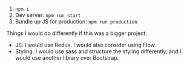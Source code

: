 1. `npm i`
2. Dev server: `npm run start`
3. Bundle up JS for production: `npm run production`


Things I would do differently if this was a bigger project:
- JS: I would use Redux. I would also consider using Flow.
- Styling: I would use sass and structure the styling differently, and I would use another library over Bootstrap.
